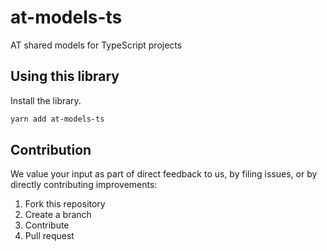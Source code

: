 # at-models-ts

AT shared models for TypeScript projects

## Using this library

Install the library.

```bash
yarn add at-models-ts
```

## Contribution

We value your input as part of direct feedback to us, by filing issues, or by directly contributing improvements:

1. Fork this repository
1. Create a branch
1. Contribute
1. Pull request
